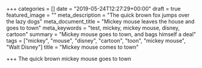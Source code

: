 +++
categories = []
date = "2019-05-24T12:27:29+00:00"
draft = true
featured_image = ""
meta_description = "The quick brown fox jumps over the lazy dogs"
meta_document_title = "Mickey mouse leaves the house and goes to town"
meta_keywords = "test, mickey, mickey mouse, disney, cartoon"
summary = "Mickey mouse goes to town, and bags himself a deal"
tags = ["mickey", "mouse", "disney", "cartoon", "toon", "mickey mouse", "Walt Disney"]
title = "Mickey mouse comes to town"

+++
The quick brown mickey mouse goes to town